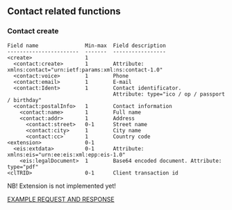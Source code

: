 ## Contact related functions

### Contact create

    Field name               Min-max  Field description
    -----------------------  -------  -----------------
    <create>                 1     
      <contact:create>       1        Attribute: xmlns:contact="urn:ietf:params:xml:ns:contact-1.0"
      <contact:voice>        1        Phone
      <contact:email>        1        E-mail
      <contact:Ident>        1        Contact identificator. 
                                      Attribute: type="ico / op / passport / birthday"
      <contact:postalInfo>   1        Contact information
        <contact:name>       1        Full name
        <contact:addr>       1        Address
          <contact:street>   0-1      Street name
          <contact:city>     1        City name
          <contact:cc>`      1        Country code
    <extension>              0-1
      <eis:extdata>          0-1      Attribute: xmlns:eis="urn:ee:eis:xml:epp:eis-1.0"
        <eis:legalDocument>  1        Base64 encoded document. Attribute: type="pdf"
    <clTRID>                 0-1      Client transaction id

NB! Extension is not implemented yet!

[EXAMPLE REQUEST AND RESPONSE](/doc/epp-examples.md#epp-contact-with-valid-user-create-command-successfully-creates-a-contact)
